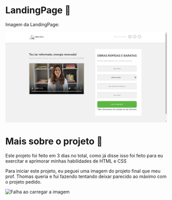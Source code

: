 

<br>

<h1>LandingPage 🍃</h1>

<p>Imagem da LandingPage:</p>

<img src="2023-02-18.png" alt="Falha em carregar a imagem" width="800px">

<br>


<h1>Mais sobre o projeto 🍃</h1>

<p>Este projeto foi feito em 3 dias no total, como já disse isso foi feito para eu exercitar e aprimorar minhas habilidades de HTML e CSS</p>

<p>Para iniciar este projeto, eu peguei uma imagem do projeto final que meu prof. Thomas queria e fui fazendo tentando deixar parecido ao máximo com o projeto pedido.</p>

<img src="" alt="Falha ao carregar a imagem">
